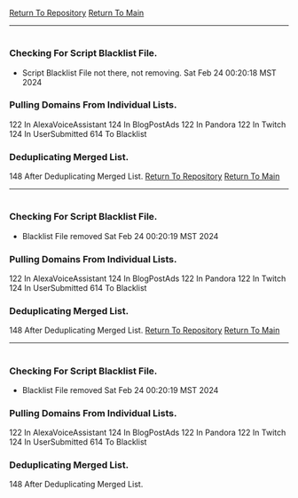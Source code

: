 [Return To Repository](https://github.com/DigitalWarrior/piholeparser/)
[Return To Main](https://github.com/DigitalWarrior/piholeparser/blob/master/RecentRunLogs/Mainlog.md)
____________________________________
# 
### Checking For Script Blacklist File.
* Script Blacklist File not there, not removing. Sat Feb 24 00:20:18 MST 2024
### Pulling Domains From Individual Lists.
122 In AlexaVoiceAssistant
124 In BlogPostAds
122 In Pandora
122 In Twitch
124 In UserSubmitted
614 To Blacklist
### Deduplicating Merged List.
148 After Deduplicating Merged List.
[Return To Repository](https://github.com/DigitalWarrior/piholeparser/)
[Return To Main](https://github.com/DigitalWarrior/piholeparser/blob/master/RecentRunLogs/Mainlog.md)
____________________________________
# 
### Checking For Script Blacklist File.
* Blacklist File removed Sat Feb 24 00:20:19 MST 2024
### Pulling Domains From Individual Lists.
122 In AlexaVoiceAssistant
124 In BlogPostAds
122 In Pandora
122 In Twitch
124 In UserSubmitted
614 To Blacklist
### Deduplicating Merged List.
148 After Deduplicating Merged List.
[Return To Repository](https://github.com/DigitalWarrior/piholeparser/)
[Return To Main](https://github.com/DigitalWarrior/piholeparser/blob/master/RecentRunLogs/Mainlog.md)
____________________________________
# 
### Checking For Script Blacklist File.
* Blacklist File removed Sat Feb 24 00:20:19 MST 2024
### Pulling Domains From Individual Lists.
122 In AlexaVoiceAssistant
124 In BlogPostAds
122 In Pandora
122 In Twitch
124 In UserSubmitted
614 To Blacklist
### Deduplicating Merged List.
148 After Deduplicating Merged List.

